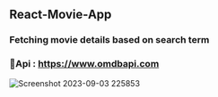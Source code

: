 ## React-Movie-App
### Fetching movie details based on search term

### 🔴Api :  https://www.omdbapi.com


![Screenshot 2023-09-03 225853](https://github.com/Ambuj-Pandey/React-Movie-App/assets/78492933/bb6376a9-63cd-470e-ba1a-3c6ecbce36c5)
